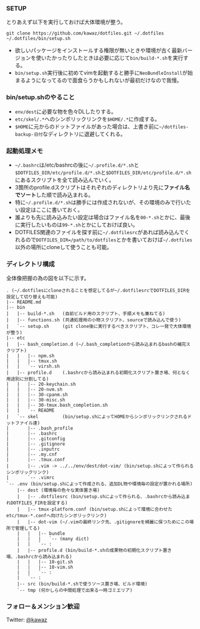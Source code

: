 ### SETUP
とりあえず以下を実行しておけば大体環境が整う。

    git clone https://github.com/kawaz/dotfiles.git ~/.dotfiles
    ~/.dotfiles/bin/setup.sh

+ 欲しいパッケージをインストールする権限が無いときや環境が古く最新バージョンを使いたかったりしたときは必要に応じて```bin/build-*.sh```を実行する。
+ ```bin/setup.sh```実行後に初めてvimを起動すると勝手に```NeoBundleInstall```が始まるようになってるので面食らうかもしれないが最初だけなので我慢。


### bin/setup.shのやること
+ ```env/dest```に必要な物を色々DLしたりする。
+ ```etc/skel/.*```へのシンボリックリンクを```$HOME/.*```に作成する。
+ ```$HOME```に元からのドットファイルがあった場合は、上書き前に```~/dotfiles-backup-日付```なディレクトリに退避してくれる。


### 起動処理メモ
+ ```~/.bashrc```は/etc/bashrcの後に```~/.profile.d/*.sh```と```$DOTFILES_DIR/etc/profile.d/*.sh```と```$DOTFILES_DIR/etc/profile.d/*.sh```にあるスクリプトを全て読み込んでいく。
+ 3箇所のprofile.dスクリプトはそれぞれのディレクトリより先に**ファイル名でソート**した順で読み込まれる。
 + 特に```~/.profile.d/*.sh```は勝手には作成されないが、その環境のみで行いたい設定はここに書いておく。
 + 誰よりも先に読み込みたい設定は場合はファイル名を```00-*.sh```とかに、最後に実行したいものは```99-*.sh```とかにしておけば良い。
+ DOTFILES関連のファイルを探す前に```~/.dotfilesrc```があれば読み込んでくれるので```DOTFILES_DIR=/path/to/dotfiles```とかを書いておけば```~/.dotfiles```以外の場所にcloneして使うことも可能。


### ディレクトリ構成
全体像把握の為の図を以下に示す。

    . (~/.dotfilesにcloneされることを想定してるが~/.dotfilesrcでDOTFILES_DIRを設定して切り替えも可能)
    |-- README.md
    |-- bin
    |   |-- build-*.sh   (自前ビルド用のスクリプト、手順メモも兼ねてる)
    |   |-- functions.sh (共通処理用の小物スクリプト、sourceで読み込んで使う)
    |   `-- setup.sh     (git clone後に実行するべきスクリプト、コレ一発で大体環境が整う)
    |-- etc
    |   |-- bash_completion.d (~/.bash_completionから読み込まれるbashの補完スクリプト)
    |   |   |-- npm.sh
    |   |   |-- tmux.sh
    |   |   `-- virsh.sh
    |   |-- profile.d    (.bashrcから読み込まれる初期化スクリプト置き場、何となく用途別に分割してる)
    |   |   |-- 20-keychain.sh
    |   |   |-- 20-nvm.sh
    |   |   |-- 30-cpanm.sh
    |   |   |-- 30-misc.sh
    |   |   |-- 30-tmux.bash_completion.sh
    |   |   `-- README
    |   `-- skel         (bin/setup.shによってHOMEからシンボリックリンクされるドットファイル達)
    |       |-- .bash_profile
    |       |-- .bashrc
    |       |-- .gitconfig
    |       |-- .gitignore
    |       |-- .inputrc
    |       |-- .my.cnf
    |       |-- .tmux.conf
    |       |-- .vim -> ../../env/dest/dot-vim/ (bin/setup.shによって作られるシンボリックリンク)
    |       `-- .vimrc
    `-- .env (bin/setup.shによって作成される、追加DL物や環境毎の設定が置かれる場所)
        |-- dest (環境毎の色々な実体置き場)
        |   |-- .dotfilesrc (bin/setup.shによって作られる、.bashrcから読み込まれDOTFILES_FIRを設定する)
        |   |-- tmux-platform.conf (bin/setup.shによって環境に合わせたetc/tmux-*.confへ向けたシンボリックリンク)
        |   |-- dot-vim (~/.vimの最終リンク先、.gitignoreを綺麗に保つためにこの場所で管理してる)
        |   |   |-- bundle
        |   |   |   `-- (many dict)
        |   |   `-- :
        |   |-- profile.d (bin/build-*.shの成果物の初期化スクリプト置き場、.bashrcから読み込まれる)
        |   |   |-- 10-git.sh
        |   |   |-- 10-vim.sh
        |   |   `-- :
        |   `-- :
        |-- src (bin/build-*.shで使うソース置き場、ビルド環境)
        `-- tmp (何かしらの中間処理で出来る一時ゴミエリア)


### フォロー＆メンション歓迎
Twitter: [@kawaz](https://twitter.com/kawaz)

